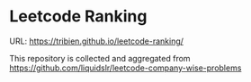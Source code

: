 # Leetcode Ranking

URL: https://tribien.github.io/leetcode-ranking/

This repository is collected and aggregated from https://github.com/liquidslr/leetcode-company-wise-problems
